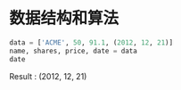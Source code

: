 # 数据结构和算法

```python
data = ['ACME', 50, 91.1, (2012, 12, 21)]
name, shares, price, date = data
date
```
Result : (2012, 12, 21)
